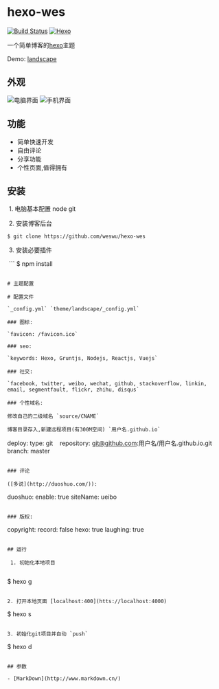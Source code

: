 # hexo-wes
[![Build Status](https://img.shields.io/badge/build-passing-brightgreen.svg)](https://github.com/weswu/hexo-wes)
[![Hexo](https://img.shields.io/badge/hexo-3.2.0+-blue.svg)](https://github.com/hexojs/hexo)

一个简单博客的[hexo](https://hexo.io/themes/)主题

Demo: [landscape](http://hexo.io/hexo-theme-landscape)

## 外观

![电脑界面]()
![手机界面]()

## 功能

 - 简单快速开发
 - 自由评论
 - 分享功能
 - 个性页面,值得拥有

## 安装 

  1. 电脑基本配置 node git
  
  2. 安装博客后台 
  
  ```
  $ git clone https://github.com/weswu/hexo-wes
  ```
  
  3. 安装必要插件

  ```
  $ npm install
  ```
  
# 主题配置

# 配置文件 

`_config.yml` `theme/landscape/_config.yml`

### 图标: 

`favicon: /favicon.ico`

### seo:

`keywords: Hexo, Gruntjs, Nodejs, Reactjs, Vuejs`

### 社交: 

`facebook, twitter, weibo, wechat, github, stackoverflow, linkin, email, segmentfault, flickr, zhihu, disqus`

### 个性域名: 

修改自己的二级域名 `source/CNAME` 

博客目录存入,新建远程项目(有300M空间) `用户名.github.io` 
 
```
deploy:
    type: git
    repository: git@github.com:用户名/用户名.github.io.git
    branch: master
```

### 评论

([多说](http://duoshuo.com/)): 

```
duoshuo:
  enable: true
  siteName: ueibo
```  

### 版权: 
```
copyright:
  record: false
  hexo: true
  laughing: true
```

## 运行

 1. 初始化本地项目
 
 ```
 $ hexo g
 ```
 
 2. 打开本地页面 [localhost:400](htts://localhost:4000)
 
 ```
 $ hexo s
 ```
 
 3. 初始化git项目并自动 `push`
 
 ```
 $ hexo d
 ```
 
 ## 参数
 
 - [MarkDown](http://www.markdown.cn/)
 
